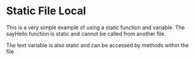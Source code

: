 # Static File Local

This is a very simple example of using a static function and variable.
The sayHello function is static and cannot be called from another file.

The text variable is also static and can be accessed by methods within the file.